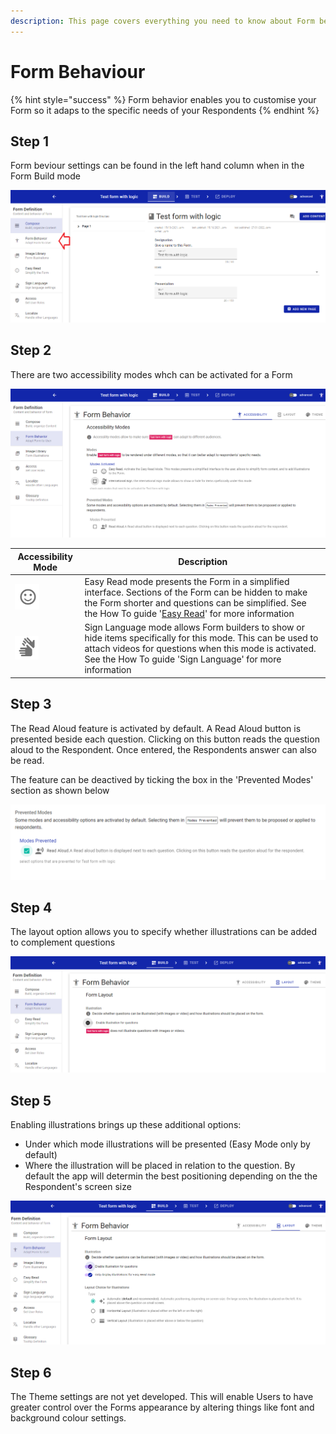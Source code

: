 ```yaml
---
description: This page covers everything you need to know about Form behaviour
---
```


# Form Behaviour

{% hint style="success" %}
Form behavior enables you to customise your Form so it adaps to the specific needs of your Respondents
{% endhint %}

## Step 1

Form beviour settings can be found in the left hand column when in the Form Build mode&#x20;

![](<../../.gitbook/assets/image (296).png>)

## Step 2

There are two accessibility modes whch can be activated for a Form

![](<../../.gitbook/assets/image (325).png>)

| Accessibility Mode                           | Description                                                                                                                                                                                                                        |
| -------------------------------------------- | ---------------------------------------------------------------------------------------------------------------------------------------------------------------------------------------------------------------------------------- |
| ![](<../../.gitbook/assets/image (323).png>) | Easy Read mode presents the Form in a simplified interface.  Sections of the Form can be hidden to make the Form shorter and questions can be simplified.   See the How To guide '[Easy Read](easy-read.md)' for more information  |
| ![](<../../.gitbook/assets/image (330).png>) | Sign Language mode allows Form builders to show or hide items specifically for this mode.  This can be used to attach videos for questions when this mode is activated.  See the How To guide 'Sign Language' for more information |

## Step 3

The Read Aloud feature is activated by default.  A Read Aloud button is presented beside each question.  Clicking on this button reads the question aloud to the Respondent.  Once entered, the Respondents answer can also be read.

The feature can be deactived by ticking the box in the 'Prevented Modes' section as shown below

![](<../../.gitbook/assets/image (326).png>)

## Step 4

The layout option allows you to specify whether illustrations can be added to complement questions

![](<../../.gitbook/assets/image (297).png>)

## Step 5

Enabling illustrations brings up these additional options:

* Under which mode illustrations will be presented (Easy Mode only by default)&#x20;
* Where the illustration will be placed in relation to the question.  By default the app will determin the best positioning depending on the the Respondent's screen size&#x20;

![](<../../.gitbook/assets/image (317).png>)

## Step 6

The Theme settings are not yet developed.  This will enable Users to have greater control over the Forms appearance by altering things like font and background colour settings.
